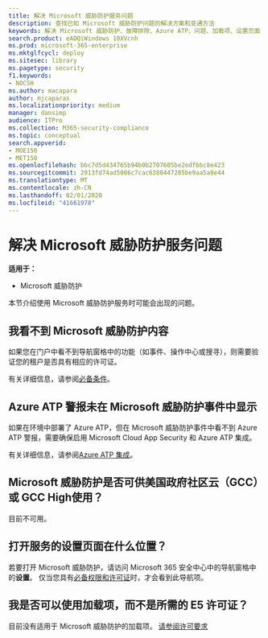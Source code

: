 ```yaml
---
title: 解决 Microsoft 威胁防护服务问题
description: 查找已知 Microsoft 威胁防护问题的解决方案和变通方法
keywords: 解决 Microsoft 威胁防护、故障排除、Azure ATP、问题、加载项、设置页面
search.product: eADQiWindows 10XVcnh
ms.prod: microsoft-365-enterprise
ms.mktglfcycl: deploy
ms.sitesec: library
ms.pagetype: security
f1.keywords:
- NOCSH
ms.author: macapara
author: mjcaparas
ms.localizationpriority: medium
manager: dansimp
audience: ITPro
ms.collection: M365-security-compliance
ms.topic: conceptual
search.appverid:
- MOE150
- MET150
ms.openlocfilehash: bbc7d5d434765b94b0b2707605be2edfbbc8e423
ms.sourcegitcommit: 2913fd74ad5086c7cac6388447285be9aa5a8e44
ms.translationtype: MT
ms.contentlocale: zh-CN
ms.lasthandoff: 02/01/2020
ms.locfileid: "41661978"
---
```

# <a name="troubleshoot-microsoft-threat-protection-service-issues"></a>解决 Microsoft 威胁防护服务问题

**适用于：**
- Microsoft 威胁防护

本节介绍使用 Microsoft 威胁防护服务时可能会出现的问题。


## <a name="i-dont-see-microsoft-threat-protection-content"></a>我看不到 Microsoft 威胁防护内容
如果您在门户中看不到导航窗格中的功能（如事件、操作中心或搜寻），则需要验证您的租户是否具有相应的许可证。 

有关详细信息，请参阅[必备条件](prerequisites.md)。

## <a name="azure-atp-alerts-are-not-showing-up-in-the-microsoft-threat-protection-incidents"></a>Azure ATP 警报未在 Microsoft 威胁防护事件中显示
如果在环境中部署了 Azure ATP，但在 Microsoft 威胁防护事件中看不到 Azure ATP 警报，需要确保启用 Microsoft Cloud App Security 和 Azure ATP 集成。 

有关详细信息，请参阅[Azure ATP 集成](https://docs.microsoft.com/cloud-app-security/aatp-integration)。

## <a name="is-microsoft-threat-protection-available-for-us-government-community-cloud-gcc-or-gcc-high"></a>Microsoft 威胁防护是否可供美国政府社区云（GCC）或 GCC High使用？
目前不可用。

## <a name="where-is-the-settings-page-for-turning-the-service-on"></a>打开服务的设置页面在什么位置？
若要打开 Microsoft 威胁防护，请访问 Microsoft 365 安全中心中的导航窗格中的**设置**。 仅当您具有[必备权限和许可证](mtp-enable.md#check-license-eligibility-and-required-permissions)时，才会看到此导航项。

## <a name="can-i-use-an-add-on-instead-of-the-required-e5-licenses"></a>我是否可以使用加载项，而不是所需的 E5 许可证？
目前没有适用于 Microsoft 威胁防护的加载项。 [请参阅许可要求](prerequisites.md) 

